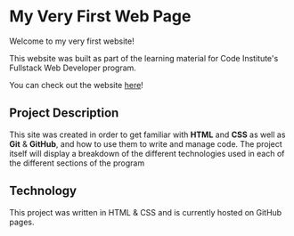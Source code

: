 # My Very First Web Page

Welcome to my very first website!

This website was built as part of the learning material for Code Institute's Fullstack Web Developer program.

You can check out the website [here](https://vivienrauch.github.io/my-full-template/)!

## Project Description

This site was created in order to get familiar with **HTML** and **CSS** as well as **Git** & **GitHub**, and how to use them to write and manage code. The project itself will display a breakdown of the different technologies used in each of the different sections of the program

## Technology

This project was written in HTML & CSS and is currently hosted on GitHub pages.